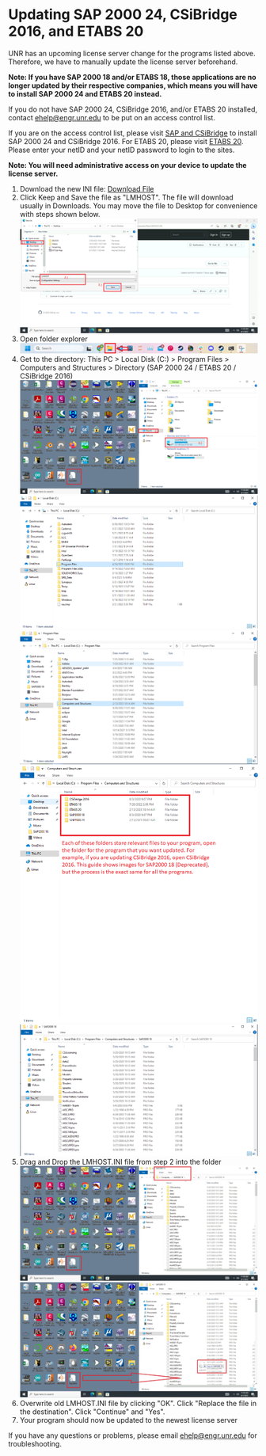 # Updating SAP 2000 24, CSiBridge 2016, and ETABS 20

UNR has an upcoming license server change for the programs listed above. Therefore, we have to manually update the license server beforehand.

**Note: If you have SAP 2000 18 and/or ETABS 18, those applications are no longer updated by their respective companies, which means you will have to install SAP 2000 24 and ETABS 20 instead.**

If you do not have SAP 2000 24, CSiBridge 2016, and/or ETABS 20 installed, contact ehelp@engr.unr.edu to be put on an access control list.

If you are on the access control list, please visit [SAP and CSiBridge](https://www.engr.unr.edu/software/sap/) to install SAP 2000 24 and CSiBridge 2016. For ETABS 20, please visit [ETABS 20](https://www.engr.unr.edu/software/etabs/). Please enter your netID and your netID password to login to the sites.

**Note: You will need administrative access on your device to update the license server.**

1. Download the new INI file: [Download File](https://github.com/UNR-College-of-Engineering/computing-docs/blob/main/guides/remote/assets/files/LMHOST.INI)
1. Click Keep and Save the file as "LMHOST". The file will download usually in Downloads. You may move the file to Desktop for convenience with steps shown below.
![Step 2](/guides/remote/assets/images/SAP2000-3-2-New.png)
1. Open folder explorer
![Step 3](/guides/remote/assets/images/SAP2000-4-NEW.PNG)
1. Get to the directory: This PC > Local Disk (C:) > Program Files > Computers and Structures > Directory (SAP 2000 24 / ETABS 20 / CSiBridge 2016)
![Step 4](/guides/remote/assets/images/SAP2000-5-1-New.PNG)
![Step 4](/guides/remote/assets/images/SAP2000-5-2.PNG)
![Step 4](/guides/remote/assets/images/SAP2000-5-3.PNG)
![Step 4](/guides/remote/assets/images/guide-img.PNG)
![Step 4](/guides/remote/assets/images/SAP2000-5-5.PNG)
1. Drag and Drop the LMHOST.INI file from step 2 into the folder
![Step 5](/guides/remote/assets/images/SAP2000-6-1-New.PNG)
![Step 5](/guides/remote/assets/images/SAP2000-6-2-New.PNG)
1. Overwrite old LMHOST.INI file by clicking "OK". Click "Replace the file in the destination". Click "Continue" and "Yes".
2. Your program should now be updated to the newest license server

If you have any questions or problems, please email ehelp@engr.unr.edu for troubleshooting.

